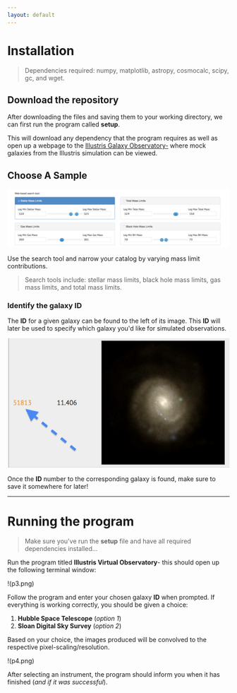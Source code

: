 ```yaml
---
layout: default
---
```


# Installation

>Dependencies required: numpy, matplotlib, astropy, cosmocalc, scipy, gc, and wget.

## Download the repository

After downloading the files and saving them to your working directory, we can first run the program called **setup**.  

This will download any dependency that the program requires as well as open up a webpage to the [Illustris Galaxy Observatory-](http://www.illustris-project.org/galaxy_obs/) where mock galaxies from the Illustris simulation can be viewed. 

## Choose A Sample

![Hey](p1.png)

Use the search tool and narrow your catalog by varying mass limit contributions. 

>Search tools include: stellar mass limits, black hole mass limits, gas mass limits, and total mass limits.


### Identify the galaxy ID

The **ID** for a given galaxy can be found to the left of its image. This **ID** will later be used to specify which galaxy you'd like for simulated observations. 

![Hey](p2.png)

Once the **ID** number to the corresponding galaxy is found, make sure to save it somewhere for later! 

* * * 

# Running the program
> Make sure you've run the **setup** file and have all required dependencies installed...

Run the program titled **Illustris Virtual Observatory**- this should open up the following terminal window:

!(p3.png)

Follow the program and enter your chosen galaxy **ID** when prompted. If everything is working correctly, you should be given a choice:
1. **Hubble Space Telescope** (_option 1_)
2. **Sloan Digital Sky Survey** (_option 2_)

Based on your choice, the images produced will be convolved to the respective pixel-scaling/resolution. 

!(p4.png)

After selecting an instrument, the program should inform you when it has finished (_and if it was successful_). 



















